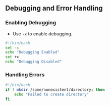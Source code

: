 ## Debugging and Error Handling

### Enabling Debugging

- Use `-x` to enable debugging.

```bash
#!/bin/bash
set -x
echo "Debugging Enabled"
set +x
echo "Debugging Disabled"
```

### Handling Errors

```bash
#!/bin/bash
if ! mkdir /some/nonexistent/directory; then
    echo "Failed to create directory"
fi
```
